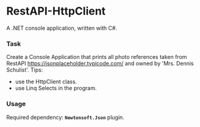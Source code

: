 # RestAPI-HttpClient
A .NET console application, written with C#.

### Task

Create a Console Application that prints all photo references taken from RestAPI
https://jsonplaceholder.typicode.com/ and owned by 'Mrs. Dennis Schulist'. 
Tips:
  - use the HttpClient class.
  - use Linq Selects in the program.

### Usage

Required dependency: **`Newtonsoft.Json`** plugin.
